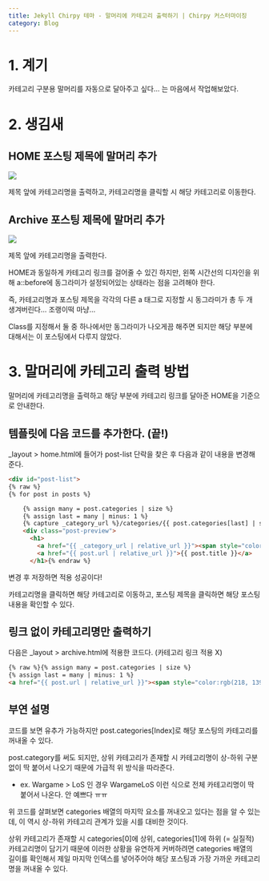 ```yaml
---
title: Jekyll Chirpy 테마 - 말머리에 카테고리 출력하기 | Chirpy 커스터마이징
category: Blog
---
```


# 1. 계기

카테고리 구분용 말머리를 자동으로 달아주고 싶다... 는 마음에서 작업해보았다.


# 2. 생김새

## HOME 포스팅 제목에 말머리 추가
<img src="https://user-images.githubusercontent.com/98504939/153746948-4083b38c-0225-48cb-a710-287f12dd84ed.png">

제목 앞에 카테고리명을 출력하고, 카테고리명을 클릭할 시 해당 카테고리로 이동한다.

## Archive 포스팅 제목에 말머리 추가
<img src="https://user-images.githubusercontent.com/98504939/153747051-13ae919a-fdc8-441a-8956-dffdcac997b1.png">

제목 앞에 카테고리명을 출력한다.

HOME과 동일하게 카테고리 링크를 걸어줄 수 있긴 하지만, 왼쪽 시간선의 디자인을 위해 a::before에 동그라미가 설정되어있는 상태라는 점을 고려해야 한다.

즉, 카테고리명과 포스팅 제목을 각각의 다른 a 태그로 지정할 시 동그라미가 총 두 개 생겨버린다... 조랭이떡 마냥...

Class를 지정해서 둘 중 하나에서만 동그라미가 나오게끔 해주면 되지만 해당 부분에 대해서는 이 포스팅에서 다루지 않았다.


# 3. 말머리에 카테고리 출력 방법

말머리에 카테고리명을 출력하고 해당 부분에 카테고리 링크를 달아준 HOME을 기준으로 안내한다.

## 템플릿에 다음 코드를 추가한다. (끝!)

_layout > home.html에 들어가 post-list 단락을 찾은 후 다음과 같이 내용을 변경해준다.

```html
<div id="post-list">
{% raw %}
{% for post in posts %}

    {% assign many = post.categories | size %}
    {% assign last = many | minus: 1 %}
    {% capture _category_url %}/categories/{{ post.categories[last] | slugify | url_encode }}/{% endcapture %}
    <div class="post-preview">
      <h1>
        <a href="{{ _category_url | relative_url }}"><span style="color:rgb(218, 139, 139);">{{ post.categories[last] }} › </span></a>
        <a href="{{ post.url | relative_url }}">{{ post.title }}</a>
      </h1>{% endraw %}
```

변경 후 저장하면 적용 성공이다!

카테고리명을 클릭하면 해당 카테고리로 이동하고, 포스팅 제목을 클릭하면 해당 포스팅 내용을 확인할 수 있다.

## 링크 없이 카테고리명만 출력하기

다음은 _layout > archive.html에 적용한 코드다. (카테고리 링크 적용 X)

```html
{% raw %}{% assign many = post.categories | size %}
{% assign last = many | minus: 1 %}
<a href="{{ post.url | relative_url }}"><span style="color:rgb(218, 139, 139);">{{ post.categories[last] }} › </span>{{ post.title }}</a>{% endraw %}
```


## 부연 설명

코드를 보면 유추가 가능하지만 post.categories[Index]로 해당 포스팅의 카테고리를 꺼내올 수 있다.

post.category를 써도 되지만, 상위 카테고리가 존재할 시 카테고리명이 상-하위 구분없이 딱 붙어서 나오기 때문에 가급적 위 방식을 따라준다.

- ex. Wargame > LoS 인 경우 WargameLoS 이런 식으로 전체 카테고리명이 딱 붙어서 나온다. 안 예쁘다 ㅠㅠ

위 코드를 살펴보면 categories 배열의 마지막 요소를 꺼내오고 있다는 점을 알 수 있는데, 이 역시 상-하위 카테고리 관계가 있을 시를 대비한 것이다.

상위 카테고리가 존재할 시 categories[0]에 상위, categories[1]에 하위 (= 실질적) 카테고리명이 담기기 때문에 이러한 상황을 유연하게 커버하려면 categories 배열의 길이를 확인해서 제일 마지막 인덱스를 넣어주어야 해당 포스팅과 가장 가까운 카테고리명을 꺼내올 수 있다.